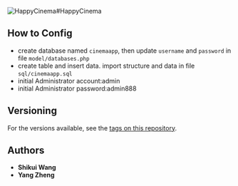 ![HappyCinema](https://encrypted-tbn0.gstatic.com/images?q=tbn:ANd9GcSlAOuHlzctHqhdBvrvF1Jo31d4w6thzTqA6f1u9WnIo1NbEywr4g)#HappyCinema

## How to Config
* create database named `cinemaapp`, then update `username` and `password` in 
file `model/databases.php`
* create table and insert data. import structure and data in file `sql/cinemaapp.sql`
* initial Administrator account:admin
* initial Administrator password:admin888

## Versioning
For the versions available, see the [tags on this repository](https://github.com/kui66de/CinemaApp/tags).

## Authors
* **Shikui Wang**
* **Yang Zheng**
